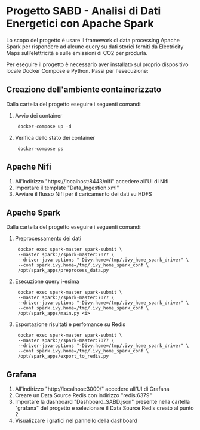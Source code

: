 # Progetto SABD - Analisi di Dati Energetici con Apache Spark

Lo scopo del progetto è usare il framework di data processing Apache Spark per rispondere ad alcune query su dati storici forniti da Electricity Maps sull’elettricità e sulle emissioni di CO2 per produrla.

Per eseguire il progetto è necessario aver installato sul proprio dispositivo locale Docker Compose e Python.
Passi per l'esecuzione:

## Creazione dell'ambiente containerizzato
Dalla cartella del progetto eseguire i seguenti comandi: 

1. Avvio dei container
   
        docker-compose up -d
   
2. Verifica dello stato dei container
   
        docker-compose ps

## Apache Nifi
1. All'indirizzo "https://localhost:8443/nifi" accedere all'UI di Nifi
2. Importare il template "Data_Ingestion.xml"
3. Avviare il flusso Nifi per il caricamento dei dati su HDFS

## Apache Spark
Dalla cartella del progetto eseguire i seguenti comandi: 

1. Preprocessamento dei dati
   
        docker exec spark-master spark-submit \
        --master spark://spark-master:7077 \
        --driver-java-options "-Divy.home=/tmp/.ivy_home_spark_driver" \
        --conf spark.ivy.home=/tmp/.ivy_home_spark_conf \
        /opt/spark_apps/preprocess_data.py 
   
2. Esecuzione query i-esima
   
        docker exec spark-master spark-submit \
        --master spark://spark-master:7077 \
        --driver-java-options "-Divy.home=/tmp/.ivy_home_spark_driver" \
        --conf spark.ivy.home=/tmp/.ivy_home_spark_conf \
        /opt/spark_apps/main.py <i>

2. Esportazione risultati e perfomance su Redis 
   
        docker exec spark-master spark-submit \
        --master spark://spark-master:7077 \
        --driver-java-options "-Divy.home=/tmp/.ivy_home_spark_driver" \
        --conf spark.ivy.home=/tmp/.ivy_home_spark_conf \
        /opt/spark_apps/export_to_redis.py

## Grafana
1. All'indirizzo "http://localhost:3000/" accedere all'UI di Grafana
2. Creare un Data Source Redis con indirizzo "redis:6379"
3. Importare la dashboard "Dashboard_SABD.json" presente nella cartella "grafana" del progetto e selezionare il Data Source Redis creato al punto 2
4. Visualizzare i grafici nel pannello della dashboard
